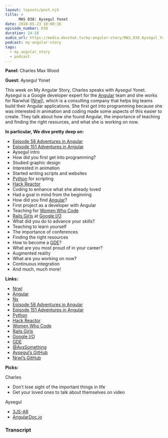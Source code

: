 ```yaml
---
layout: layouts/post.njk
title: >
      MAS 038: Aysegul Yonet
date: 2018-05-23 10:00:16
episode_number: 038
duration: 24:28
audio_url: https://media.devchat.tv/my-angular-story/MAS_038_Aysegul_Yonet.mp3
podcast: my-angular-story
tags: 
  - my_angular_story
  - podcast
---
```


 **Panel:** Charles Max Wood

**Guest:** Aysegul Yonet

This week on My Angular Story, Charles speaks with Aysegul Yonet. Aysegul is a Google developer expert for the [Angular](https://angular.io/) team and she works for Narwhal ([Nrwl](https://nrwl.io/)), which is a consulting company that helps big teams build their Angular applications. She first got into programming because she was interested in animation and coding made some aspects of this easier to create. They talk about how she found Angular, the importance of teaching and finding the right resources, and what she is working on now.

**In particular, We dive pretty deep on:**

- [Episode 58 Adventures in Angular](https://devchat.tv/adv-in-angular/058-aia-d3-with-aysegul-yonet)
- [Episode 151 Adventures in Angular](https://devchat.tv/adv-in-angular/aia-151-webvr-aysegul-yonet)
- Aysegul intro
- How did you first get into programming?
- Studied graphic design
- Interested in animation
- Started writing scripts and websites
- [Python](https://www.python.org/) for scripting
- [Hack Reactor](https://www.hackreactor.com/)
- Coding to enhance what she already loved
- Had a goal in mind from the beginning
- How did you find [Angular](https://angular.io/)?
- First project as a developer with Angular
- Teaching for [Women Who Code](https://www.womenwhocode.com/)
- [Rails Girls](http://railsgirls.com/) at [Google I/O](https://events.google.com/io/)
- What did you do to advance your skills?
- Teaching to learn yourself
- The importance of conferences
- Finding the right resources
- How to become a [GDE](https://developers.google.com/experts/become-an-expert)?
- What are you most proud of in your career?
- Augmented reality
- What are you working on now?
- Continuous integration
- And much, much more!

**Links:**

- [Nrwl](https://nrwl.io/)
- [Angular](https://angular.io/)
- [Nx](https://nrwl.io/nx)
- [Episode 58 Adventures in Angular](https://devchat.tv/adv-in-angular/058-aia-d3-with-aysegul-yonet)
- [Episode 151 Adventures in Angular](https://devchat.tv/adv-in-angular/aia-151-webvr-aysegul-yonet)
- [Python](https://www.python.org/)
- [Hack Reactor](https://www.hackreactor.com/)
- [Women Who Code](https://www.womenwhocode.com/)
- [Rails Girls](http://railsgirls.com/)
- [Google I/O](https://events.google.com/io/)
- [GDE](https://developers.google.com/experts/become-an-expert)
- [@AysSomething](https://twitter.com/ayssomething?lang=en)
- [Aysegul’s GitHub](https://github.com/Yonet)
- [Nrwl’s GitHub](https://github.com/nrwl)

**Picks:**

Charles

- Don’t lose sight of the important things in life
- Get your loved ones to talk about themselves on video

Aysegul

- [3JS-AR](https://github.com/n-mam/3JS-AR)
- [AngularDoc.io](https://angulardoc.io/)


### Transcript


